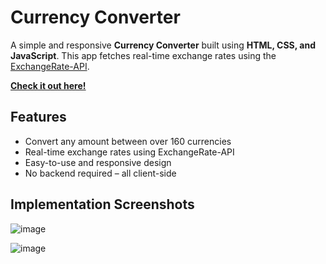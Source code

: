 # Currency Converter

A simple and responsive **Currency Converter** built using **HTML, CSS, and JavaScript**. This app fetches real-time exchange rates using the [ExchangeRate-API](https://www.exchangerate-api.com/).

[**Check it out here!**](https://pdivya26.github.io/Currency-Convertor/)

## Features

- Convert any amount between over 160 currencies
- Real-time exchange rates using ExchangeRate-API
- Easy-to-use and responsive design
- No backend required – all client-side

## Implementation Screenshots

![image](https://github.com/user-attachments/assets/859ed0ea-ef79-48cc-8983-cb4697c1f39e)

![image](https://github.com/user-attachments/assets/44f20b7d-ded8-4421-a15e-4aea318d5786)
